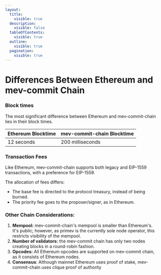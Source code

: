 ```yaml
---
layout:
  title:
    visible: true
  description:
    visible: false
  tableOfContents:
    visible: true
  outline:
    visible: true
  pagination:
    visible: true
---
```


# Differences Between Ethereum and mev-commit Chain

### Block times

The most significant difference between Ethereum and mev-commit-chain lies in their block times.

| Ethereum Blocktime | mev-commit-chain Blocktime |
| ------------------ | -------------------------- |
| 12 seconds         | 200 milliseconds           |

### **Transaction Fees**

Like Ethereum, mev-commit-chain supports both legacy and EIP-1559 transactions, with a preference for EIP-1559.

The allocation of fees differs:

* The base fee is directed to the protocol treasury, instead of being burned.
* The priority fee goes to the proposer/signer, as in Ethereum.

### Other Chain Considerations:

1. **Mempool:** mev-commit-chain's mempool is smaller than Ethereum's. It's public; however, as primev is the currently sole node operator, this restricts visibility of the mempool.
2. **Number of validators:** the mev-commit chain has only two nodes creating blocks in a round-robin fashion.
3. **Opcodes:** All Ethereum opcodes are supported on mev-commit chain, as it consists of Ethereum nodes.
4. **Consensus**: Although mainnet Ethereum uses proof of stake, mev-commit-chain uses clique proof of authority

